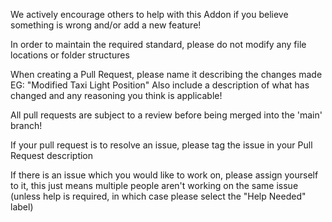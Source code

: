 We actively encourage others to help with this Addon if you believe something is wrong and/or add a new feature!

In order to maintain the required standard, please do not modify any file locations or folder structures

When creating a Pull Request, please name it describing the changes made EG: "Modified Taxi Light Position"
Also include a description of what has changed and any reasoning you think is applicable!

All pull requests are subject to a review before being merged into the 'main' branch!

If your pull request is to resolve an issue, please tag the issue in your Pull Request description

If there is an issue which you would like to work on, please assign yourself to it, this just means multiple people aren't working on the same issue (unless help is required, in which case please select the "Help Needed" label)
